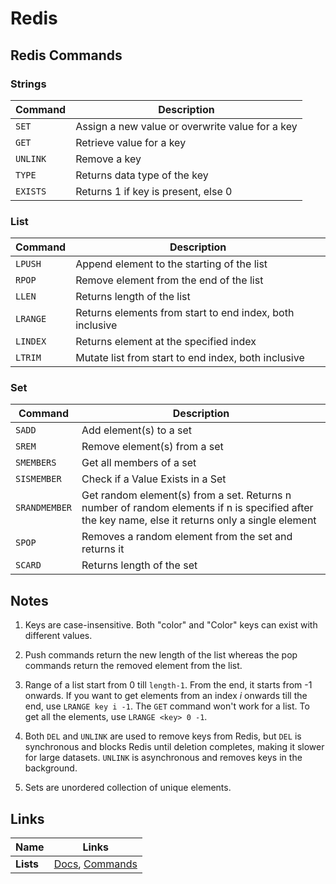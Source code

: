 # Redis

## Redis Commands

### Strings
| Command | Description |
|-|-|
| `SET` | Assign a new value or overwrite value for a key |
| `GET` | Retrieve value for a key |
| `UNLINK` | Remove a key |
| `TYPE` | Returns data type of the key |
| `EXISTS` | Returns 1 if key is present, else 0 |

### List
| Command | Description |
|-|-|
| `LPUSH` | Append element to the starting of the list |
| `RPOP` | Remove element from the end of the list |
| `LLEN` | Returns length of the list |
| `LRANGE` | Returns elements from start to end index, both inclusive |
| `LINDEX` | Returns element at the specified index |
| `LTRIM` | Mutate list from start to end index, both inclusive |

### Set
| Command | Description |
|-|-|
| `SADD` | Add element(s) to a set |
| `SREM` | Remove element(s) from a set |
| `SMEMBERS` | Get all members of a set |
| `SISMEMBER` | Check if a Value Exists in a Set |
| `SRANDMEMBER` | Get random element(s) from a set. Returns n number of random elements if n is specified after the key name, else it returns only a single element |
| `SPOP` | Removes a random element from the set and returns it |
| `SCARD` | Returns length of the set | 

## Notes

1. Keys are case-insensitive. Both "color" and "Color" keys can exist with different values.

2. Push commands return the new length of the list whereas the pop commands return the removed element from the list.

3. Range of a list start from 0 till `length-1`. From the end, it starts from -1 onwards. If you want to get elements from an index _i_ onwards till the end, use `LRANGE key i -1`. The `GET` command won't work for a list. To get all the elements, use `LRANGE <key> 0 -1`. 

4. Both `DEL` and `UNLINK` are used to remove keys from Redis, but `DEL` is synchronous and blocks Redis until deletion completes, making it slower for large datasets. `UNLINK` is	asynchronous	and removes keys in the background.

5. Sets are unordered collection of unique elements.
## Links

| Name | Links |
|-|-|
| **Lists** | [Docs](https://redis.io/docs/latest/develop/data-types/lists/), [Commands](https://redis.io/docs/latest/commands/?group=list) | 